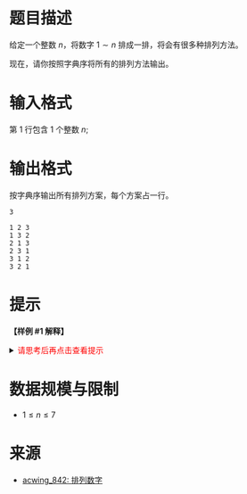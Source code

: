 # 题目描述

给定一个整数 $n$，将数字 $1 \sim n$ 排成一排，将会有很多种排列方法。

现在，请你按照字典序将所有的排列方法输出。

# 输入格式
第 $1$ 行包含 $1$ 个整数 $n$;

# 输出格式

按字典序输出所有排列方案，每个方案占一行。

```input1
3
```

```output1
1 2 3
1 3 2
2 1 3
2 3 1
3 1 2
3 2 1
```

# 提示
**【样例 #1 解释】**

<details>
<summary><font color="#FF0000">请思考后再点击查看提示</font></summary>

</details>

# 数据规模与限制
* $1 \leq n \leq 7$

# 来源
* [acwing_842: 排列数字](https://www.acwing.com/problem/content/844/)
